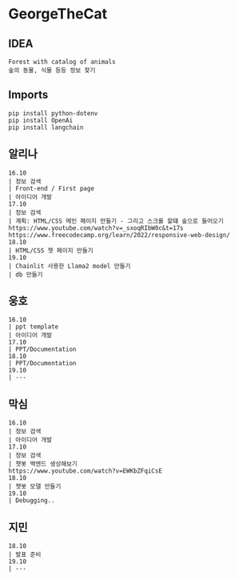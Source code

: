 # GeorgeTheCat

## IDEA
    Forest with catalog of animals
    숲의 동물, 식물 등등 정보 찾기

## Imports
    pip install python-dotenv
    pip install OpenAi
    pip install langchain

## 알리나
    16.10
    | 정보 검색
    | Front-end / First page
    | 아이디어 개발
    17.10
    | 정보 검색
    | 계획: HTML/CSS 메인 페이지 만들기 - 그리고 스크롤 할떄 숲으로 들어오기
    https://www.youtube.com/watch?v=_sxoqRIbW0c&t=17s
    https://www.freecodecamp.org/learn/2022/responsive-web-design/
    18.10
    | HTML/CSS 챗 페이지 만들기
    19.10
    | Chainlit 사용한 Llama2 model 만들기
    | db 만들기


## 웅호
    16.10
    | ppt template
    | 아이디어 개발
    17.10
    | PPT/Documentation
    18.10
    | PPT/Documentation
    19.10
    | ---

## 막심
    16.10
    | 정보 검색
    | 아이디어 개발
    17.10
    | 정보 검색
    | 챗봇 백엔드 생성해보기 
    https://www.youtube.com/watch?v=EWKbZFqiCsE
    18.10
    | 챗봇 모델 만들기
    19.10
    | Debugging..

## 지민
    18.10
    | 발표 준비
    19.10
    | ---